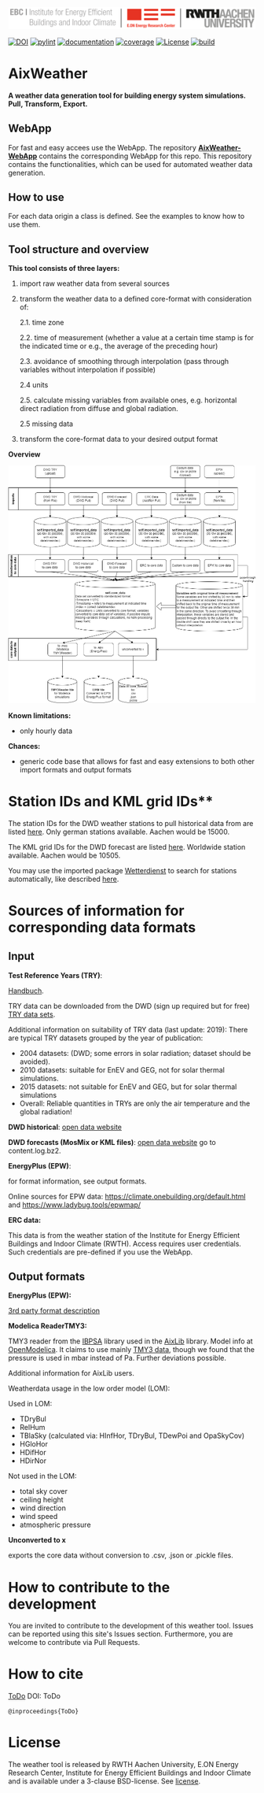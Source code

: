 ![E.ON EBC RWTH Aachen University](./docs/_static/EBC_Logo.png)

[![DOI](Todo)](Todo)
[![pylint](https://ebc.pages.rwth-aachen.de/EBC_all/github_ci/AixWeather/master/pylint/pylint.svg )](https://ebc.pages.rwth-aachen.de/EBC_all/github_ci/AixWeather/master/pylint/pylint.html)
[![documentation](https://ebc.pages.rwth-aachen.de/EBC_all/github_ci/AixWeather/master/docs/doc.svg)](https://ebc.pages.rwth-aachen.de/EBC_all/github_ci/AixWeather/master/docs/index.html)
[![coverage](https://ebc.pages.rwth-aachen.de/EBC_all/github_ci/AixWeather/master/coverage/badge.svg)](https://ebc.pages.rwth-aachen.de/EBC_all/github_ci/AixWeather/master/coverage)
[![License](https://img.shields.io/badge/License-BSD%203--Clause-blue.svg)](https://opensource.org/licenses/BSD-3-Clause)
[![build](https://ebc.pages.rwth-aachen.de/EBC_all/github_ci/AixWeather/master/build/build.svg)](https://ebc.pages.rwth-aachen.de/EBC_all/github_ci/AixWeather/master/build/build.svg)

# AixWeather
**A weather data generation tool for building energy system simulations. Pull, Transform, Export.**

## WebApp

For fast and easy accees use the WebApp.
The repository **[AixWeather-WebApp](https://github.com/RWTH-EBC/AixWeather-WebApp)** contains the corresponding WebApp for this repo.
This repository contains the functionalities, which can be used for automated weather data generation. 

## How to use
For each data origin a class is defined. See the examples to know how to use them.  

## Tool structure and overview
**This tool consists of three layers:**

1. import raw weather data from several sources

2. transform the weather data to a defined core-format with consideration of:

    2.1. time zone

    2.2. time of measurement (whether a value at a certain time stamp is for the indicated time or e.g., the average of the preceding hour)

    2.3. avoidance of smoothing through interpolation (pass through variables without interpolation if possible)

    2.4 units

    2.5. calculate missing variables from available ones, e.g. horizontal direct radiation from diffuse and global radiation. 

    2.5 missing data

3. transform the core-format data to your desired output format

**Overview**

![Weather Data Tool Diagram](docs/Overview_WeatherTool.drawio.png)

**Known limitations:**
- only hourly data

**Chances:**
- generic code base that allows for fast and easy extensions to both other import formats and output formats


# Station IDs and KML grid IDs**

The station IDs for the DWD weather stations to pull historical data from are listed [here](https://www.dwd.de/DE/leistungen/klimadatendeutschland/statliste/statlex_rich.txt;jsessionid=68E14BA255FE50BDC4AD9FF4F835895F.live31092?view=nasPublication&nn=16102). Only german stations available. Aachen would be 15000.

The KML grid IDs for the DWD forecast are listed [here](https://www.dwd.de/DE/leistungen/met_verfahren_mosmix/mosmix_stationskatalog.cfg?view=nasPublication&nn=16102). Worldwide station available. Aachen would be 10505.

You may use the imported package [Wetterdienst](https://github.com/earthobservations/wetterdienst) to search for stations automatically, like described [here](https://bookdown.org/brry/rdwd/station-selection.html).


# Sources of information for corresponding data formats

## Input

**Test Reference Years (TRY)**: 

[Handbuch](https://www.bbsr.bund.de/BBSR/DE/forschung/programme/zb/Auftragsforschung/5EnergieKlimaBauen/2013/testreferenzjahre/try-handbuch.pdf). 

TRY data can be downloaded from the DWD (sign up required but for free) [TRY data sets](https://www.bbsr.bund.de/BBSR/DE/forschung/programme/zb/Auftragsforschung/5EnergieKlimaBauen/2013/testreferenzjahre/01-start.html;jsessionid=5D9912D230EB887C1F831671303A8A0F.live21304?nn=2544408&pos=2). 

Additional information on suitability of TRY data (last update: 2019):
There are typical TRY datasets grouped by the year of publication:
- 2004 datasets: (DWD; some errors in solar radiation; dataset should be avoided).
- 2010 datasets: suitable for EnEV and GEG, not for solar thermal simulations.
- 2015 datasets: not suitable for EnEV and GEG, but for solar thermal simulations
- Overall: Reliable quantities in TRYs are only the air temperature
and the global radiation!


**DWD historical**: [open data website](https://opendata.dwd.de/climate_environment/CDC/observations_germany/climate/)

**DWD forecasts (MosMix or KML files)**: [open data website](https://opendata.dwd.de/climate_environment/CDC/observations_germany/climate/) go to content.log.bz2.

**EnergyPlus (EPW)**: 

for format information, see output formats. 

Online sources for EPW data: https://climate.onebuilding.org/default.html and https://www.ladybug.tools/epwmap/

**ERC data:**

This data is from the weather station of the Institute for Energy Efficient Buildings and Indoor Climate (RWTH). Access requires user credentials. Such credentials are pre-defined if you use the WebApp.

## Output formats

**EnergyPlus (EPW):**

[3rd party format description](https://designbuilder.co.uk/cahelp/Content/EnergyPlusWeatherFileFormat.htm)

**Modelica ReaderTMY3:**

TMY3 reader from the [IBPSA](https://github.com/ibpsa/modelica-ibpsa) library used in the [AixLib](https://github.com/RWTH-EBC/AixLib) library. Model info at [OpenModelica](https://build.openmodelica.org/Documentation/Buildings.BoundaryConditions.WeatherData.ReaderTMY3.html).
It claims to use mainly [TMY3 data](https://www.nrel.gov/docs/fy08osti/43156.pdf), though we found that the pressure is used in mbar instead of Pa. Further deviations possible.

Additional information for AixLib users.

Weatherdata usage in the low order model (LOM):

Used in LOM:
- TDryBul
- RelHum
- TBlaSky (calculated via: HInfHor, TDryBul, TDewPoi and OpaSkyCov)
- HGloHor
- HDifHor
- HDirNor

Not used in the LOM:
- total sky cover
- ceiling height
- wind direction
- wind speed
- atmospheric pressure

**Unconverted to x**

exports the core data without conversion to .csv, .json or .pickle files.

# How to contribute to the development

You are invited to contribute to the development of this weather tool.
Issues can be reported using this site's Issues section.
Furthermore, you are welcome to contribute via Pull Requests.

# How to cite

[ToDo]()
DOI:  ToDo  

```
@inproceedings{ToDo}
```

# License

The weather tool is released by RWTH Aachen University, E.ON Energy Research Center, Institute for Energy Efficient Buildings and Indoor Climate and is available under a 3-clause BSD-license.
See [license](LICENSE).
